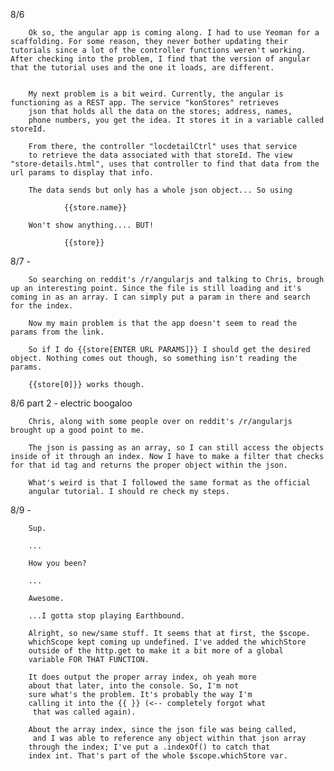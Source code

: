 8/6 	

		Ok so, the angular app is coming along. I had to use Yeoman for a scaffolding. For some reason, they never bother updating their tutorials since a lot of the controller functions weren't working. After checking into the problem, I find that the version of angular that the tutorial uses and the one it loads, are different. 


		My next problem is a bit weird. Currently, the angular is functioning as a REST app. The service "konStores" retrieves 
		json that holds all the data on the stores; address, names, 
		phone numbers, you get the idea. It stores it in a variable called storeId.

		From there, the controller "locdetailCtrl" uses that service
		to retrieve the data associated with that storeId. The view "store-details.html", uses that controller to find that data from the url params to display that info. 

		The data sends but only has a whole json object... So using

				{{store.name}} 

		Won't show anything.... BUT!

				{{store}}



8/7 - 

		So searching on reddit's /r/angularjs and talking to Chris, brough up an interesting point. Since the file is still loading and it's coming in as an array. I can simply put a param in there and search for the index. 

		Now my main problem is that the app doesn't seem to read the params from the link. 

		So if I do {{store[ENTER URL PARAMS]}} I should get the desired object. Nothing comes out though, so something isn't reading the params. 

		{{store[0]}} works though. 


8/6 part 2 - electric boogaloo

		Chris, along with some people over on reddit's /r/angularjs brought up a good point to me. 

		The json is passing as an array, so I can still access the objects inside of it through an index. Now I have to make a filter that checks for that id tag and returns the proper object within the json.

		What's weird is that I followed the same format as the official 
		angular tutorial. I should re check my steps. 



8/9 - 

		
		Sup.

		...

		How you been? 

		...

		Awesome. 

		...I gotta stop playing Earthbound.

		Alright, so new/same stuff. It seems that at first, the $scope.
		whichScope kept coming up undefined. I've added the whichStore
		outside of the http.get to make it a bit more of a global 
		variable FOR THAT FUNCTION. 

		It does output the proper array index, oh yeah more 
		about that later, into the console. So, I'm not 
		sure what's the problem. It's probably the way I'm 
		calling it into the {{ }} (<-- completely forgot what
		 that was called again).  

		About the array index, since the json file was being called,
		 and I was able to reference any object within that json array 
		through the index; I've put a .indexOf() to catch that 
		index int. That's part of the whole $scope.whichStore var. 
